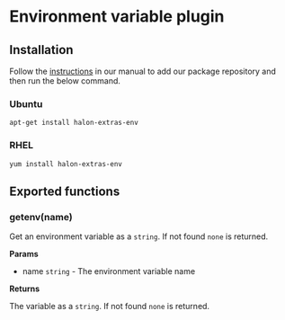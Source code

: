 # Environment variable plugin

## Installation

Follow the [instructions](https://docs.halon.io/manual/comp_install.html#installation) in our manual to add our package repository and then run the below command.

### Ubuntu

```
apt-get install halon-extras-env
```

### RHEL

```
yum install halon-extras-env
```

## Exported functions

### getenv(name)

Get an environment variable as a `string`. If not found `none` is returned.

**Params**

- name `string` - The environment variable name

**Returns**

The variable as a `string`. If not found `none` is returned.
